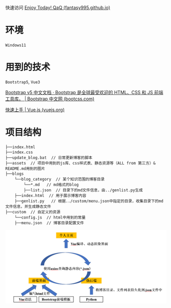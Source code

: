 快速访问 [Enjoy Today! QaQ (fantasy995.github.io)](https://fantasy995.github.io/)

# 环境

`Windows11`

# 用到的技术

`Bootstrap5`, `Vue3`

[Bootstrap v5 中文文档 · Bootstrap 是全球最受欢迎的 HTML、CSS 和 JS 前端工具库。 | Bootstrap 中文网 (bootcss.com)](https://v5.bootcss.com/)

[快速上手 | Vue.js (vuejs.org)](https://cn.vuejs.org/guide/quick-start.html)

# 项目结构

    ├──index.html
    ├──index.css
    ├──update_blog.bat  // 日常更新博客的脚本
    ├──assets  // 项目中用到的js库、css样式表、静态资源等（ALL from 第三方）& README.md用到的图片
    ├──blogs
    	└──blog_category  // 某个知识范围的博客目录
    		└──*.md   // md格式的blog
    		├──list.json  // 目录下的md文件信息，由../genlist.py生成
    	├──index.html  // 用于展示博客内容
    	├──genlist.py   // 根据../custom/menu.json中指定的目录，收集目录下的md文件信息，并生成静态文件
    ├──custom  // 自定义的资源
    	└──config.js  // html中用到的常量
    	├──menu.json  // 博客目录配置文件

![image-20220823192221721](assets/image-20220823192221721.png)